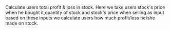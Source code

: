 Calculate users total profit & loss in stock. Here we take users stock's price when he bought it,quantity of stock and stock's price when selling as input based on these inputs we calculate users how much profit/loss he/she made on stock.
